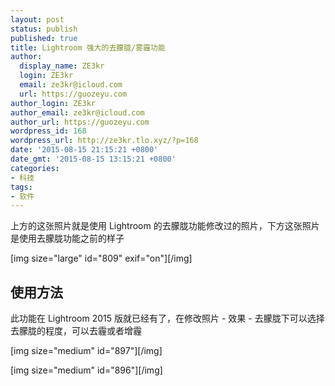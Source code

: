 ```yaml
---
layout: post
status: publish
published: true
title: Lightroom 强大的去朦胧/雾霾功能
author:
  display_name: ZE3kr
  login: ZE3kr
  email: ze3kr@icloud.com
  url: https://guozeyu.com
author_login: ZE3kr
author_email: ze3kr@icloud.com
author_url: https://guozeyu.com
wordpress_id: 168
wordpress_url: http://ze3kr.tlo.xyz/?p=168
date: '2015-08-15 21:15:21 +0800'
date_gmt: '2015-08-15 13:15:21 +0800'
categories:
- 科技
tags:
- 软件
---
```

<p>上方的这张照片就是使用 Lightroom 的去朦胧功能修改过的照片，下方这张照片是使用去朦胧功能之前的样子</p>
<p>[img size="large" id="809" exif="on"][/img]</p>
<h2>使用方法</h2>
<p>此功能在 Lightroom 2015 版就已经有了，在修改照片 - 效果 - 去朦胧下可以选择去朦胧的程度，可以去霾或者增霾</p>
<p>[img size="medium" id="897"][/img]</p>
<p>[img size="medium" id="896"][/img]</p>
